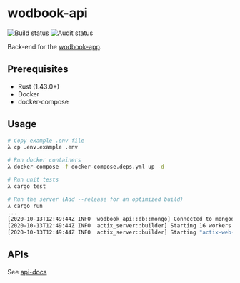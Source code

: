 # wodbook-api

![Build status](https://github.com/egilsster/wodbook-api/workflows/build/badge.svg?branch=main)
![Audit status](https://github.com/egilsster/wodbook-api/workflows/audit/badge.svg?branch=main)

Back-end for the [wodbook-app](https://github.com/egilsster/wodbook-app).

## Prerequisites

- Rust (1.43.0+)
- Docker
- docker-compose

## Usage

```sh
# Copy example .env file
λ cp .env.example .env

# Run docker containers
λ docker-compose -f docker-compose.deps.yml up -d

# Run unit tests
λ cargo test

# Run the server (Add --release for an optimized build)
λ cargo run
...
[2020-10-13T12:49:44Z INFO  wodbook_api::db::mongo] Connected to mongodb
[2020-10-13T12:49:44Z INFO  actix_server::builder] Starting 16 workers
[2020-10-13T12:49:44Z INFO  actix_server::builder] Starting "actix-web-service-0.0.0.0:43210" service on 0.0.0.0:43210
```

## APIs

See [api-docs](api-docs.yml)
